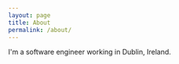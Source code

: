 ```yaml
---
layout: page
title: About
permalink: /about/
---
```

I'm a software engineer working in Dublin, Ireland. 